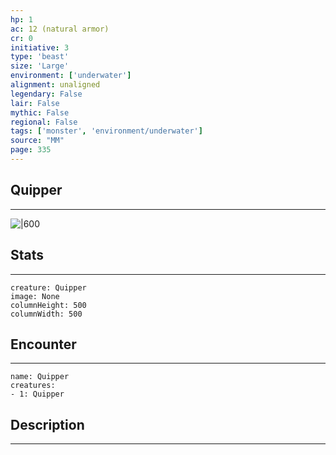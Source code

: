 ```yaml
---
hp: 1
ac: 12 (natural armor)
cr: 0
initiative: 3
type: 'beast'    
size: 'Large'
environment: ['underwater']
alignment: unaligned
legendary: False
lair: False
mythic: False
regional: False
tags: ['monster', 'environment/underwater']
source: "MM"
page: 335
---
```


## Quipper
---

![|600](D:/Program%20Files/5e.tools/img/bestiary/MM/Quipper.jpg)

## Stats
---

```statblock
creature: Quipper
image: None
columnHeight: 500
columnWidth: 500
```

## Encounter
---

```encounter-table
name: Quipper
creatures:
- 1: Quipper
```

## Description
---




